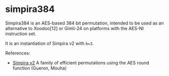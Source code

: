 # simpira384

Simpira384 is an AES-based 384 bit permutation, intended to be used as
an alternative to Xoodoo[12] or Gimli-24 on platforms with the AES-NI
instruction set.

It is an instantiation of Simpira v2 with `b=3`.

References:

* [Simpira v2](https://hal.inria.fr/hal-01403414/document) A family of
efficient permutations using the AES round function (Gueron, Mouha)
